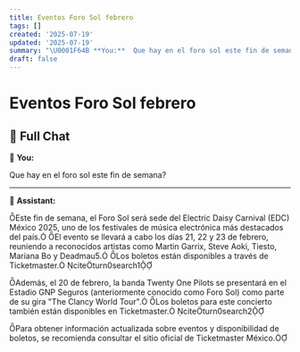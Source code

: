 ```yaml
---
title: Eventos Foro Sol febrero
tags: []
created: '2025-07-19'
updated: '2025-07-19'
summary: "\U0001F64B **You:**  Que hay en el foro sol este fin de semana?"
draft: false
---
```


# Eventos Foro Sol febrero

## 🧠 Full Chat

🙋 **You:**

Que hay en el foro sol este fin de semana?

---

🤖 **Assistant:**

Este fin de semana, el Foro Sol será sede del Electric Daisy Carnival (EDC) México 2025, uno de los festivales de música electrónica más destacados del país. El evento se llevará a cabo los días 21, 22 y 23 de febrero, reuniendo a reconocidos artistas como Martin Garrix, Steve Aoki, Tiesto, Mariana Bo y Deadmau5. Los boletos están disponibles a través de Ticketmaster. citeturn0search1

Además, el 20 de febrero, la banda Twenty One Pilots se presentará en el Estadio GNP Seguros (anteriormente conocido como Foro Sol) como parte de su gira "The Clancy World Tour". Los boletos para este concierto también están disponibles en Ticketmaster. citeturn0search2

Para obtener información actualizada sobre eventos y disponibilidad de boletos, se recomienda consultar el sitio oficial de Ticketmaster México.